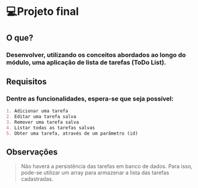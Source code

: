 # 💻Projeto final

## O que?

### Desenvolver, utilizando os conceitos abordados ao longo do módulo, uma aplicação de lista de tarefas (ToDo List).

## Requisitos

### Dentre as funcionalidades, espera-se que seja possível:

```md
1. Adicionar uma tarefa
2. Editar uma tarefa salva
3. Remover uma tarefa salva
4. Listar todas as tarefas salvas
5. Obter uma tarefa, através de um parâmetro (id)
```

## Observações

> Não haverá a persistência das tarefas em banco de dados. Para isso, pode-se utilizar um array para armazenar a lista das tarefas cadastradas.
